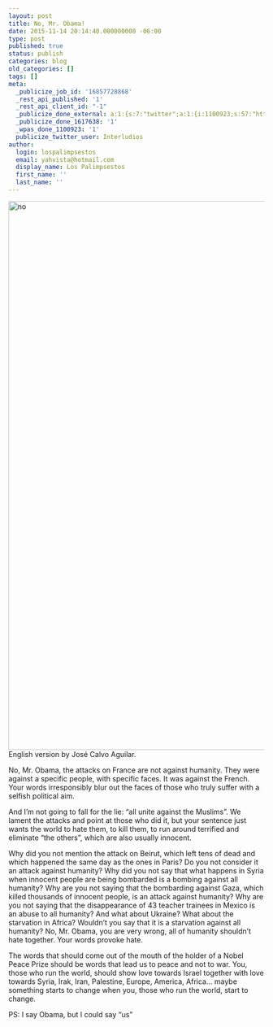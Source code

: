 ```yaml
---
layout: post
title: No, Mr. Obama!
date: 2015-11-14 20:14:40.000000000 -06:00
type: post
published: true
status: publish
categories: blog
old_categories: []
tags: []
meta:
  _publicize_job_id: '16857728868'
  _rest_api_published: '1'
  _rest_api_client_id: "-1"
  _publicize_done_external: a:1:{s:7:"twitter";a:1:{i:1100923;s:57:"https://twitter.com/Interludios/status/665623931122876417";}}
  _publicize_done_1617638: '1'
  _wpas_done_1100923: '1'
  publicize_twitter_user: Interludios
author:
  login: lospalimpsestos
  email: yahvista@hotmail.com
  display_name: Los Palimpsestos
  first_name: ''
  last_name: ''
---
```

<p><a href="https://lospalimpsestos.files.wordpress.com/2015/11/no.png"><img class="alignnone wp-image-2243 size-full" src="{{ site.baseurl }}/assets/no.png" alt="no" width="1920" height="1080" /></a><br />
English version by José Calvo Aguilar.</p>
<p>No, Mr. Obama, the attacks on France are not against humanity. They were against a specific people, with specific faces. It was against the French. Your words irresponsibly blur out the faces of those who truly suffer with a selfish political aim.</p>
<p>And I’m not going to fall for the lie: “all unite against the Muslims”. We lament the attacks and point at those who did it, but your sentence just wants the world to hate them, to kill them, to run around terrified and eliminate “the others”, which are also usually innocent.</p>
<p>Why did you not mention the attack on Beirut, which left tens of dead and which happened the same day as the ones in Paris? Do you not consider it an attack against humanity? Why did you not say that what happens in Syria when innocent people are being bombarded is a bombing against all humanity? Why are you not saying that the bombarding against Gaza, which killed thousands of innocent people, is an attack against humanity? Why are you not saying that the disappearance of 43 teacher trainees in Mexico is an abuse to all humanity? And what about Ukraine? What about the starvation in Africa? Wouldn’t you say that it is a starvation against all humanity? No, Mr. Obama, you are very wrong, all of humanity shouldn’t hate together. Your words provoke hate.</p>
<p>The words that should come out of the mouth of the holder of a Nobel Peace Prize should be words that lead us to peace and not to war. You, those who run the world, should show love towards Israel together with love towards Syria, Irak, Iran, Palestine, Europe, America, Africa… maybe something starts to change when you, those who run the world, start to change.</p>
<p>PS: I say Obama, but I could say “us”</p>
